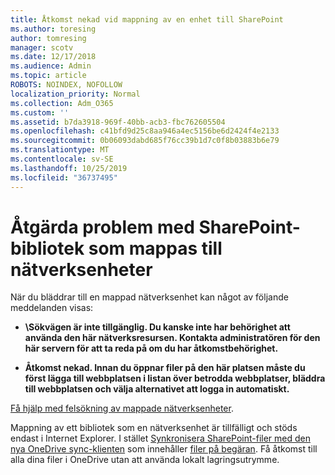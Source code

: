 ```yaml
---
title: Åtkomst nekad vid mappning av en enhet till SharePoint
ms.author: toresing
author: tomresing
manager: scotv
ms.date: 12/17/2018
ms.audience: Admin
ms.topic: article
ROBOTS: NOINDEX, NOFOLLOW
localization_priority: Normal
ms.collection: Adm_O365
ms.custom: ''
ms.assetid: b7da3918-969f-40bb-acb3-fbc762605504
ms.openlocfilehash: c41bfd9d25c8aa946a4ec5156be6d2424f4e2133
ms.sourcegitcommit: 0b06093dabd685f76cc39b1d7c0f8b03883b6e79
ms.translationtype: MT
ms.contentlocale: sv-SE
ms.lasthandoff: 10/25/2019
ms.locfileid: "36737495"
---
```

# <a name="fix-problems-with-sharepoint-libraries-mapped-to-network-drives"></a>Åtgärda problem med SharePoint-bibliotek som mappas till nätverksenheter

När du bläddrar till en mappad nätverksenhet kan något av följande meddelanden visas:
  
- **\\Sökvägen är inte tillgänglig. Du kanske inte har behörighet att använda den här nätverksresursen. Kontakta administratören för den här servern för att ta reda på om du har åtkomstbehörighet.**

- **Åtkomst nekad. Innan du öppnar filer på den här platsen måste du först lägga till webbplatsen i listan över betrodda webbplatser, bläddra till webbplatsen och välja alternativet att logga in automatiskt.**

[Få hjälp med felsökning av mappade nätverksenheter](https://docs.microsoft.com/sharepoint/support/administration/troubleshoot-mapped-network-drives).
  
Mappning av ett bibliotek som en nätverksenhet är tillfälligt och stöds endast i Internet Explorer. I stället [Synkronisera SharePoint-filer med den nya OneDrive sync-klienten](https://support.office.com/article/6de9ede8-5b6e-4503-80b2-6190f3354a88.aspx) som innehåller [filer på begäran](https://support.office.com/article/0e6860d3-d9f3-4971-b321-7092438fb38e.aspx). Få åtkomst till alla dina filer i OneDrive utan att använda lokalt lagringsutrymme.
  